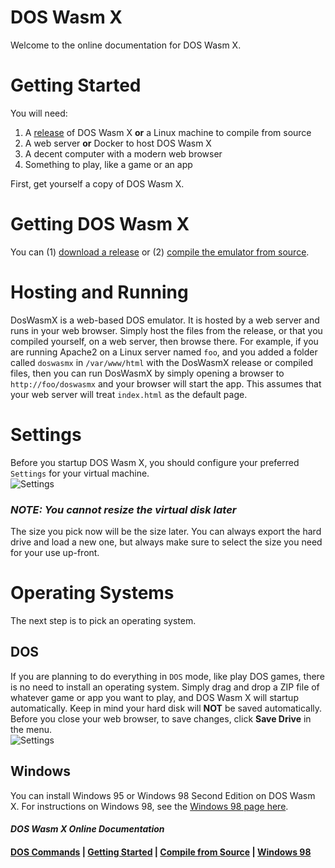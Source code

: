 # DOS Wasm X
Welcome to the online documentation for DOS Wasm X.
# Getting Started
You will need:
1. A [release](https://github.com/nbarkhina/DosWasmX/releases) of DOS Wasm X **or** a Linux machine to compile from source
2. A web server **or** Docker to host DOS Wasm X
3. A decent computer with a modern web browser
4. Something to play, like a game or an app

First, get yourself a copy of DOS Wasm X.
# Getting DOS Wasm X
You can (1) [download a release](https://github.com/nbarkhina/DosWasmX/releases) or (2) [compile the emulator from source](https://nbarkhina.github.io/DosWasmX/compile-from-source).
# Hosting and Running
DosWasmX is a web-based DOS emulator.
It is hosted by a web server and runs in your web browser.
Simply host the files from the release, or that you compiled yourself, on a web server, then browse there.
For example, if you are running Apache2 on a Linux server named `foo`, and you added a folder called `doswasmx` in `/var/www/html` with the DosWasmX release or compiled files, then you can run DosWasmX by simply opening a browser to `http://foo/doswasmx` and your browser will start the app.
This assumes that your web server will treat `index.html` as the default page.
# Settings
Before you startup DOS Wasm X, you should configure your preferred `Settings` for your virtual machine.<br/>
![Settings](https://nbarkhina.github.io/DosWasmX/settings.png)<br/>
### _NOTE: You cannot resize the virtual disk later_
The size you pick now will be the size later.
You can always export the hard drive and load a new one, but always make sure to select the size you need for your use up-front.
# Operating Systems
The next step is to pick an operating system.
## DOS
If you are planning to do everything in `DOS` mode, like play DOS games, there is no need to install an operating system.
Simply drag and drop a ZIP file of whatever game or app you want to play, and DOS Wasm X will startup automatically.
Keep in mind your hard disk will __NOT__ be saved automatically.
Before you close your web browser, to save changes, click __Save Drive__ in the menu.<br/>
![Settings](https://nbarkhina.github.io/DosWasmX/save-drive.png)<br/>
## Windows
You can install Windows 95 or Windows 98 Second Edition on DOS Wasm X.
For instructions on Windows 98, see the [Windows 98 page here](https://nbarkhina.github.io/DosWasmX/windows-98).
#### _DOS Wasm X Online Documentation_
#### [DOS Commands](https://nbarkhina.github.io/DosWasmX/dos-commands) | [Getting Started](https://nbarkhina.github.io/DosWasmX) | [Compile from Source](https://nbarkhina.github.io/DosWasmX/compile-from-source) | [Windows 98](https://nbarkhina.github.io/DosWasmX/windows-98)